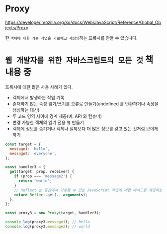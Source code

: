 # Proxy

https://developer.mozilla.org/ko/docs/Web/JavaScript/Reference/Global_Objects/Proxy

한 `객체에 대한 기본 작업을 가로채고 재정의`하는 프록시를 만들 수 있습니다.

# `웹 개발자를 위한 자바스크립트의 모든 것` 책 내용 중

프록시에 대한 많은 사용 사례가 있다.

- 객체에서 발생하는 작업 기록
- 존재하기 않는 속성 읽기/쓰기를 오류로 만들기(undefined 를 반환하거나 속성을 생성하는 대신)
- 두 코드 영역 사이에 경계 제공(예: API 와 컨슈머)
- 변경 가능한 객체의 읽기 전용 뷰 만들기
- 객체에 정보를 숨기거나 객체나 실제보다 더 많은 정보를 갖고 있는 것처럼 보이게 하기

```javascript
const target = {
  message1: 'hello',
  message2: 'everyone',
};

const handler3 = {
  get(target, prop, receiver) {
    if (prop === 'message2') {
      return 'world';
    }
    // Reflect 는 중간에서 가로챌 수 있는 JavaScript 작업에 대한 메서드를 제공하는 내장 객체
    return Reflect.get(...arguments);
  },
};

const proxy3 = new Proxy(target, handler3);

console.log(proxy3.message1); // hello
console.log(proxy3.message2); // world
```
